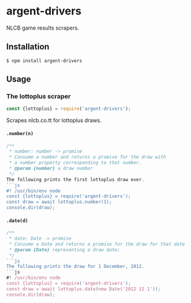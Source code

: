 # argent-drivers

NLCB game results scrapers.

## Installation 

`$ npm install argent-drivers`

## Usage

### The lottoplus scraper
```js
const {lottoplus} = require('argent-drivers');
```
Scrapes nlcb.co.tt for lottoplus draws.

#### `.number(n)`
```js
/**
 * number: number -> promise
 * Consume a number and returns a promise for the draw with
 * a number property corresponding to that number.
 * @param {number} a draw number
 */
The following prints the first lottoplus draw ever.
```js
#! /usr/bin/env node
const {lottoplus} = require('argent-drivers');
const draw = await lottoplus.number(1);
console.dir(draw);
```

#### `.date(d)`
```js
/**
 * date: Date -> promise
 * Consume a Date and returns a promise for the draw for that date
 * @param {Date} representing a draw date;
 */
```js
The following prints the draw for 1 December, 2012.
```js
#! /usr/bin/env node
const {lottoplus} = require('argent-drivers');
const draw = await lottoplus.date(new Date('2012 12 1'));
console.dir(draw);
```
